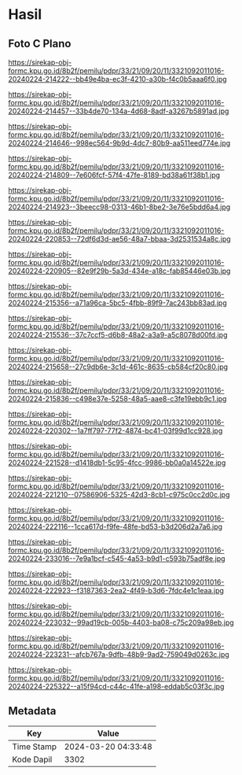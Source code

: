 # Hasil

## Foto C Plano

https://sirekap-obj-formc.kpu.go.id/8b2f/pemilu/pdpr/33/21/09/20/11/3321092011016-20240224-214222--bb49e4ba-ec3f-4210-a30b-f4c0b5aaa6f0.jpg

https://sirekap-obj-formc.kpu.go.id/8b2f/pemilu/pdpr/33/21/09/20/11/3321092011016-20240224-214457--33b4de70-134a-4d68-8adf-a3267b5891ad.jpg

https://sirekap-obj-formc.kpu.go.id/8b2f/pemilu/pdpr/33/21/09/20/11/3321092011016-20240224-214646--998ec564-9b9d-4dc7-80b9-aa511eed774e.jpg

https://sirekap-obj-formc.kpu.go.id/8b2f/pemilu/pdpr/33/21/09/20/11/3321092011016-20240224-214809--7e606fcf-57f4-47fe-8189-bd38a61f38b1.jpg

https://sirekap-obj-formc.kpu.go.id/8b2f/pemilu/pdpr/33/21/09/20/11/3321092011016-20240224-214923--3beecc98-0313-46b1-8be2-3e76e5bdd6a4.jpg

https://sirekap-obj-formc.kpu.go.id/8b2f/pemilu/pdpr/33/21/09/20/11/3321092011016-20240224-220853--72df6d3d-ae56-48a7-bbaa-3d2531534a8c.jpg

https://sirekap-obj-formc.kpu.go.id/8b2f/pemilu/pdpr/33/21/09/20/11/3321092011016-20240224-220905--82e9f29b-5a3d-434e-a18c-fab85446e03b.jpg

https://sirekap-obj-formc.kpu.go.id/8b2f/pemilu/pdpr/33/21/09/20/11/3321092011016-20240224-215356--a71a96ca-5bc5-4fbb-89f9-7ac243bb83ad.jpg

https://sirekap-obj-formc.kpu.go.id/8b2f/pemilu/pdpr/33/21/09/20/11/3321092011016-20240224-215536--37c7ccf5-d6b8-48a2-a3a9-a5c8078d00fd.jpg

https://sirekap-obj-formc.kpu.go.id/8b2f/pemilu/pdpr/33/21/09/20/11/3321092011016-20240224-215658--27c9db6e-3c1d-461c-8635-cb584cf20c80.jpg

https://sirekap-obj-formc.kpu.go.id/8b2f/pemilu/pdpr/33/21/09/20/11/3321092011016-20240224-215836--c498e37e-5258-48a5-aae8-c3fe19ebb9c1.jpg

https://sirekap-obj-formc.kpu.go.id/8b2f/pemilu/pdpr/33/21/09/20/11/3321092011016-20240224-220302--1a7ff797-77f2-4874-bc41-03f99d1cc928.jpg

https://sirekap-obj-formc.kpu.go.id/8b2f/pemilu/pdpr/33/21/09/20/11/3321092011016-20240224-221528--d1418db1-5c95-4fcc-9986-bb0a0a14522e.jpg

https://sirekap-obj-formc.kpu.go.id/8b2f/pemilu/pdpr/33/21/09/20/11/3321092011016-20240224-221210--07586906-5325-42d3-8cb1-c975c0cc2d0c.jpg

https://sirekap-obj-formc.kpu.go.id/8b2f/pemilu/pdpr/33/21/09/20/11/3321092011016-20240224-222116--1cca617d-f9fe-48fe-bd53-b3d206d2a7a6.jpg

https://sirekap-obj-formc.kpu.go.id/8b2f/pemilu/pdpr/33/21/09/20/11/3321092011016-20240224-233016--7e9a1bcf-c545-4a53-b9d1-c593b75adf8e.jpg

https://sirekap-obj-formc.kpu.go.id/8b2f/pemilu/pdpr/33/21/09/20/11/3321092011016-20240224-222923--f3187363-2ea2-4f49-b3d6-7fdc4e1c1eaa.jpg

https://sirekap-obj-formc.kpu.go.id/8b2f/pemilu/pdpr/33/21/09/20/11/3321092011016-20240224-223032--99ad19cb-005b-4403-ba08-c75c209a98eb.jpg

https://sirekap-obj-formc.kpu.go.id/8b2f/pemilu/pdpr/33/21/09/20/11/3321092011016-20240224-223231--afcb767a-9dfb-48b9-9ad2-759049d0263c.jpg

https://sirekap-obj-formc.kpu.go.id/8b2f/pemilu/pdpr/33/21/09/20/11/3321092011016-20240224-225322--a15f94cd-c44c-41fe-a198-eddab5c03f3c.jpg


## Metadata

| Key        | Value               |
| ---------- | ------------------- |
| Time Stamp | 2024-03-20 04:33:48 |
| Kode Dapil | 3302                |



